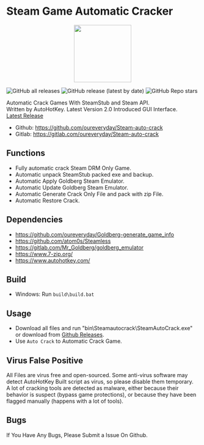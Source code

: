 # Steam Game Automatic Cracker 
<div align=center><center><img width = '150' height ='150' src ="icon/SteamAutoCrack.ico"/></center></div>

![GitHub all releases](https://img.shields.io/github/downloads/oureveryday/Steam-auto-crack/total?color=brightgreen&label=Total%20downloads)
![GitHub release (latest by date)](https://img.shields.io/github/downloads/oureveryday/Steam-auto-crack/latest/total?color=green&label=Latest%20version%20downloads)
![GitHub Repo stars](https://img.shields.io/github/stars/oureveryday/Steam-auto-crack?color=yellow&label=Stars)

Automatic Crack Games With SteamStub and Steam API.  
Written by AutoHotKey. Latest Version 2.0 Introduced GUI Interface.  
[Latest Release](https://github.com/oureveryday/Steam-auto-crack/releases) 

 * Github: https://github.com/oureveryday/Steam-auto-crack 
 * Gitlab: https://gitlab.com/oureveryday/Steam-auto-crack 

## Functions 

 * Fully automatic crack Steam DRM Only Game. 
 * Automatic unpack SteamStub packed exe and backup. 
 * Automatic Apply Goldberg Steam Emulator. 
 * Automatic Update Goldberg Steam Emulator. 
 * Automatic Generate Crack Only File and pack with zip File. 
 * Automatic Restore Crack. 

## Dependencies 
 * https://github.com/oureveryday/Goldberg-generate_game_info 
 * https://github.com/atom0s/Steamless 
 * https://gitlab.com/Mr_Goldberg/goldberg_emulator 
 * https://www.7-zip.org/ 
 * https://www.autohotkey.com/ 

## Build 
 * Windows: Run `build\build.bat` 
 
## Usage 
 * Download all files and run "bin\Steamautocrack\SteamAutoCrack.exe" or download from [Github Releases](https://github.com/oureveryday/Steam-auto-crack/releases). 
 * Use `Auto Crack` to Automatic Crack Game. 

## Virus False Positive 
All Files are virus free and open-sourced. 
Some anti-virus software may detect AutoHotKey Built script as virus, so please disable them temporary.  
A lot of cracking tools are detected as malware, either because their behavior is suspect (bypass game protections), or because they have been flagged manually (happens with a lot of tools). 

## Bugs 
If You Have Any Bugs, Please Submit a Issue On Github. 